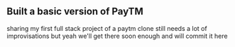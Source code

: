 
## Built a basic version of PayTM

sharing my first full stack project of a paytm clone
still needs a lot of improvisations but yeah we'll get there soon enough and will commit it here
